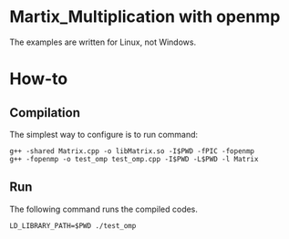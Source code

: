 
# Martix_Multiplication with openmp
The examples are written for Linux, not Windows.

# How-to
## Compilation
The simplest way to configure is to run command:
```
g++ -shared Matrix.cpp -o libMatrix.so -I$PWD -fPIC -fopenmp
g++ -fopenmp -o test_omp test_omp.cpp -I$PWD -L$PWD -l Matrix
```

## Run
The following command runs the compiled codes.

```
LD_LIBRARY_PATH=$PWD ./test_omp
```
